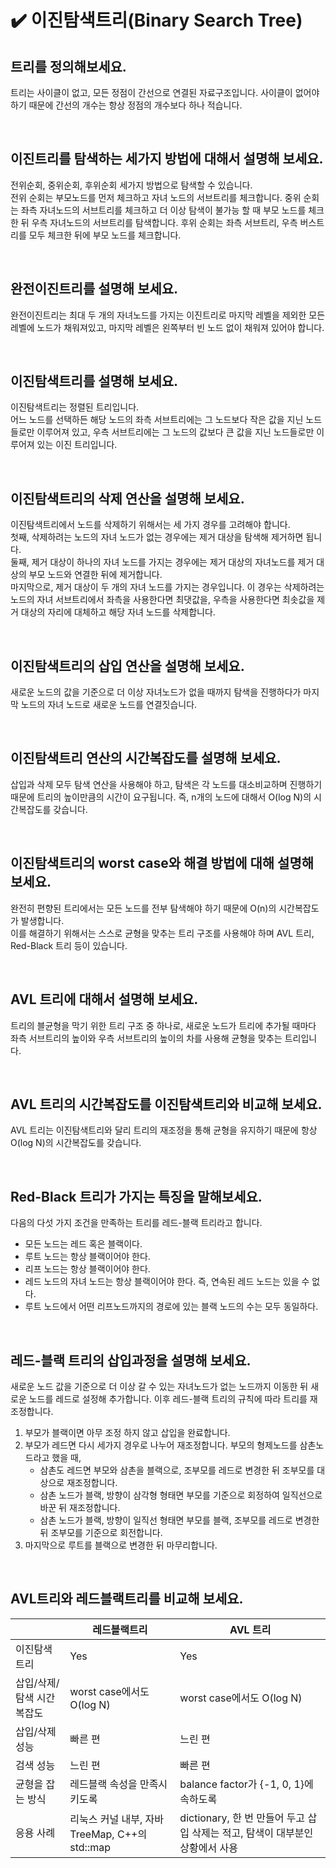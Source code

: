 # ✔️ 이진탐색트리(Binary Search Tree)

## 트리를 정의해보세요.
트리는 사이클이 없고, 모든 정점이 간선으로 연결된 자료구조입니다.
사이클이 없어야 하기 때문에 간선의 개수는 항상 정점의 개수보다 하나 적습니다.

<br>

## 이진트리를 탐색하는 세가지 방법에 대해서 설명해 보세요.
전위순회, 중위순회, 후위순회 세가지 방법으로 탐색할 수 있습니다.<br>
전위 순회는 부모노드를 먼저 체크하고 자녀 노드의 서브트리를 체크합니다.
중위 순회는 좌측 자녀노드의 서브트리를 체크하고 더 이상 탐색이 불가능 할 때 부모 노드를 체크한 뒤 우측 자녀노드의 서브트리를 탐색합니다.
후위 순회는 좌측 서브트리, 우측 버스트리를 모두 체크한 뒤에 부모 노드를 체크합니다.

<br>

## 완전이진트리를 설명해 보세요.
완전이진트리는 최대 두 개의 자녀노드를 가지는 이진트리로 마지막 레벨을 제외한 모든 레벨에 노드가 채워져있고, 
마지막 레벨은 왼쪽부터 빈 노드 없이 채워져 있어야 합니다.

<br>

## 이진탐색트리를 설명해 보세요.
이진탐색트리는 정렬된 트리입니다.<br>
어느 노드를 선택하든 해당 노드의 좌측 서브트리에는 그 노드보다 작은 값을 지닌 노드들로만 이루어져 있고,
우측 서브트리에는 그 노드의 값보다 큰 값을 지닌 노드들로만 이루어져 있는 이진 트리입니다.

<br>

## 이진탐색트리의 삭제 연산을 설명해 보세요.
이진탐색트리에서 노드를 삭제하기 위해서는 세 가지 경우를 고려해야 합니다.<br>
첫째, 삭제하려는 노드의 자녀 노드가 없는 경우에는 제거 대상을 탐색해 제거하면 됩니다.<br>
둘째, 제거 대상이 하나의 자녀 노드를 가지는 경우에는 제거 대상의 자녀노드를 제거 대상의 부모 노드와 연결한 뒤에 제거합니다.<br>
마지막으로, 제거 대상이 두 개의 자녀 노드를 가지는 경우입니다.
이 경우는 삭제하려는 노드의 자녀 서브트리에서 좌측을 사용한다면 최댓값을, 
우측을 사용한다면 최솟값을 제거 대상의 자리에 대체하고 해당 자녀 노드를 삭제합니다.

<br>

## 이진탐색트리의 삽입 연산을 설명해 보세요.
새로운 노드의 값을 기준으로 더 이상 자녀노드가 없을 때까지 탐색을 진행하다가 마지막 노드의 자녀 노드로 새로운 노드를 연결짓습니다.

<br>

## 이진탐색트리 연산의 시간복잡도를 설명해 보세요.
삽입과 삭제 모두 탐색 연산을 사용해야 하고, 탐색은 각 노드를 대소비교하며 진행하기 때문에 트리의 높이만큼의 시간이 요구됩니다.
즉, n개의 노드에 대해서 O(log N)의 시간복잡도를 갖습니다.

<br>

## 이진탐색트리의 worst case와 해결 방법에 대해 설명해 보세요.
완전히 편향된 트리에서는 모든 노드를 전부 탐색해야 하기 때문에 O(n)의 시간복잡도가 발생합니다.<br>
이를 해결하기 위해서는 스스로 균형을 맞추는 트리 구조를 사용해야 하며 AVL 트리, Red-Black 트리 등이 있습니다.

<br>

## AVL 트리에 대해서 설명해 보세요.
트리의 블균형을 막기 위한 트리 구조 중 하나로,
새로운 노드가 트리에 추가될 때마다 좌측 서브트리의 높이와 우측 서브트리의 높이의 차를 사용해 균형을 맞추는 트리입니다.

<br>

## AVL 트리의 시간복잡도를 이진탐색트리와 비교해 보세요.
AVL 트리는 이진탐색트리와 달리 트리의 재조정을 통해 균형을 유지하기 때문에 항상 O(log N)의 시간복잡도를 갖습니다.

<br>

## Red-Black 트리가 가지는 특징을 말해보세요.
다음의 다섯 가지 조건을 만족하는 트리를 레드-블랙 트리라고 합니다.<br>
- 모든 노드는 레드 혹은 블랙이다.
- 루트 노드는 항상 블랙이어야 한다.
- 리프 노드는 항상 블랙이어야 한다.
- 레드 노드의 자녀 노드는 항상 블랙이어야 한다. 즉, 연속된 레드 노드는 있을 수 없다.
- 루트 노드에서 어떤 리프노드까지의 경로에 있는 블랙 노드의 수는 모두 동일하다.

<br>

## 레드-블랙 트리의 삽입과정을 설명해 보세요.
새로운 노드 값을 기준으로 더 이상 갈 수 있는 자녀노드가 없는 노드까지 이동한 뒤 새로운 노드를 레드로 설정해 추가합니다.
이후 레드-블랙 트리의 규칙에 따라 트리를 재조정합니다.<br>
1. 부모가 블랙이면 아무 조정 하지 않고 삽입을 완료합니다.
2. 부모가 레드면 다시 세가지 경우로 나누어 재조정합니다. 부모의 형제노드를 삼촌노드라고 했을 때,
   - 삼촌도 레드면 부모와 삼촌을 블랙으로, 조부모를 레드로 변경한 뒤 조부모를 대상으로 재조정합니다.
   - 삼촌 노드가 블랙, 방향이 삼각형 형태면 부모를 기준으로 회정하여 일직선으로 바꾼 뒤 재조정합니다.
   - 삼촌 노드가 블랙, 방향이 일직선 형태면 부모를 블랙, 조부모를 레드로 변경한 뒤 조부모를 기준으로 회전합니다.
3. 마지막으로 루트를 블랙으로 변경한 뒤 마무리합니다.

<br>

## AVL트리와 레드블랙트리를 비교해 보세요.

| | 레드블랙트리 | AVL 트리 |
| - | --- | ---- |
| 이진탐색트리 | Yes | Yes |
| 삽입/삭제/탐색 시간복잡도 | worst case에서도 O(log N) | worst case에서도 O(log N) |
| 삽입/삭제 성능 | 빠른 편 | 느린 편 |
| 검색 성능 | 느린 편 | 빠른 편 |
| 균형을 잡는 방식 | 레드블랙 속성을 만족시키도록 | balance factor가 {-1, 0, 1}에 속하도록 |
| 응용 사례 | 리눅스 커널 내부, 자바 TreeMap, C++의 std::map | dictionary, 한 번 만들어 두고 삽입 삭제는 적고, 탐색이 대부분인 상황에서 사용 |
